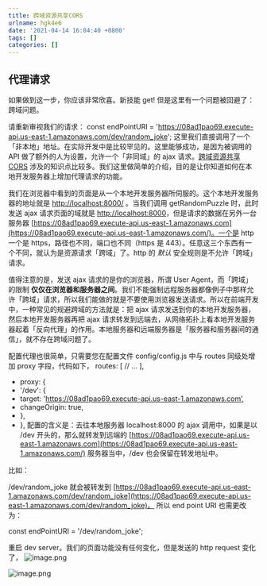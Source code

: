 ```yaml
---
title: 跨域资源共享CORS
urlname: hgk4e6
date: '2021-04-14 16:04:40 +0800'
tags: []
categories: []
---
```


## **代理请求**

如果做到这一步，你应该非常欣喜。新技能 get! 但是这里有一个问题被回避了：跨域问题。

请重新审视我们的请求：
const endPointURI = 'https://08ad1pao69.execute-api.us-east-1.amazonaws.com/dev/random_joke';
这里我们直接调用了一个「非本地」地址。在实际开发中是比较罕见的。这里能够成功，是因为被调用的 API 做了额外的人为设置，允许一个「非同域」的 ajax 请求。[跨域资源共享 CORS](https://developer.mozilla.org/en-US/docs/Web/HTTP/CORS) 涉及的知识点比较多。我们这里做简单的介绍，目的是让你知道如何在本地开发服务器上增加代理请求的功能。

我们在浏览器中看到的页面是从一个本地开发服务器所伺服的。这个本地开发服务器的地址就是 [http://localhost:8000/](http://localhost:8000/) 。当我们调用 getRandomPuzzle 时，此时发送 ajax 请求页面的域就是 [http://localhost:8000](http://localhost:8000/)，但是请求的数据在另外一台服务器 [https://08ad1pao69.execute-api.us-east-1.amazonaws.com](https://08ad1pao69.execute-api.us-east-1.amazonaws.com/)。一个是 http 一个是 https，路径也不同，端口也不同（https 是 443）。任意这三个东西有一个不同，就认为是资源请求「跨域」了。http 的 _默认_ 安全规则是不允许「跨域」请求。

值得注意的是，发送 ajax 请求的是你的浏览器，所谓 User Agent，而「跨域」的限制 **仅仅在浏览器和服务器之间**。我们不能强制远程服务器都像例子中那样允许「跨域」请求，所以我们能做的就是不要使用浏览器发送请求。所以在前端开发中，一种常见的规避跨域的方法就是：把 ajax 请求发送到你的本地开发服务器，然后本地开发服务器再把 ajax 请求转发到远端去，从网络拓扑上看本地开发服务器起着「反向代理」的作用。本地服务器和远端服务器是「服务器和服务器间的通信」，就不存在跨域问题了。

配置代理也很简单，只需要您在配置文件 config/config.js 中与 routes 同级处增加 proxy 字段，代码如下，
routes: [ // ... ],

- proxy: {
- '/dev': {
- target: 'https://08ad1pao69.execute-api.us-east-1.amazonaws.com’,
- changeOrigin: true,
- },
- },
  配置的含义是：去往本地服务器 localhost:8000 的 ajax 调用中，如果是以 /dev 开头的，那么就转发到远端的 [https://08ad1pao69.execute-api.us-east-1.amazonaws.com](https://08ad1pao69.execute-api.us-east-1.amazonaws.com/) 服务器当中，/dev 也会保留在转发地址中。

比如：

/dev/random_joke 就会被转发到 [https://08ad1pao69.execute-api.us-east-1.amazonaws.com/dev/random_joke](https://08ad1pao69.execute-api.us-east-1.amazonaws.com/dev/random_joke)。
所以 end point URI 也需更改为：

const endPointURI = '/dev/random_joke';

重启 dev server。我们的页面功能没有任何变化，但是发送的 http request 变化了，
![image.png](https://cdn.nlark.com/yuque/0/2021/png/21382958/1618387494710-fa76011c-81cf-4845-ab4c-866306ebfb0e.png#align=left&display=inline&height=595&margin=%5Bobject%20Object%5D&name=image.png&originHeight=595&originWidth=1333&size=139317&status=done&style=none&width=1333)

![image.png](https://cdn.nlark.com/yuque/0/2021/png/21382958/1618387494742-8ef5a05f-25ac-461c-ab14-f1af634e162b.png#align=left&display=inline&height=1588&margin=%5Bobject%20Object%5D&name=image.png&originHeight=1588&originWidth=1218&size=214483&status=done&style=none&width=1218)
